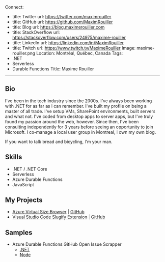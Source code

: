 Connect:
  - title: Twitter
    url: https://twitter.com/maximrouiller
  - title: GitHub
    url: https://github.com/MaximRouiller
  - title: Blog
    url: https://blog.maximerouiller.com
  - title: StackOverflow
    url: https://stackoverflow.com/users/24975/maxime-rouiller
  - title: LinkedIn
    url: https://linkedin.com/in/MaximRouiller
  - title: Twitch
    url: https://www.twitch.tv/MaximeRouiller
Image: maxime-rouiller.png
Location: Montréal, Québec, Canada
Tags:
  - .NET
  - Serverless
  - Durable Functions
Title: Maxime Rouiller
---
## Bio
I've been in the tech industry since the 2000s. I've always been working with .NET for as far as I can remember. I've built my profile on being a master of all trade. I've setup VMs, SharePoint environments, built servers and what not. I've coded from desktop apps to server apps, but I've truly found my passion around the web, however. Since then, I've been consulting independently for 3 years before seeing an opportunity to join Microsoft. I co-manage a local user group in Montreal, I own my own blog.

If you want to talk bread and bicycling, I'm your man.

## Skills
* .NET / .NET Core
* Serverless
* Azure Durable Functions
* JavaScript

## My Projects
* [Azure Virtual Size Browser](http://vmsizebrowser.azurewebsites.net/) | [GitHub](https://github.com/MaximRouiller/VmSizeBrowser)
* [Visual Studio Code Slugify Extension](https://marketplace.visualstudio.com/items?itemName=maximerouiller.slugify-vscode) | [GitHub](https://github.com/MaximRouiller/slugify-vscode)

## Samples
* Azure Durable Functions GitHub Open Issue Scrapper
  * [.NET](https://github.com/Azure-Samples/durablefunctions-apiscraping-dotnet)
  * [Node](https://github.com/Azure-Samples/durablefunctions-apiscraping-node)
